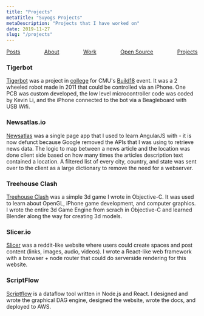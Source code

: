 ```yaml
---
title: "Projects"
metaTitle: "Suyogs Projects"
metaDescription: "Projects that I have worked on"
date: 2019-11-27
slug: "/projects"
---
```


<div style="display: flex; justify-content: space-between;">
    <a href="/">Posts</a>
    <a href="/about/">About</a>
    <a href="/work/">Work</a>
    <a href="/opensource/">Open Source</a>
    <a href="/projects/">Projects</a>
</div>

### Tigerbot
[Tigerbot](https://github.com/Flux159/Tigerbot/wiki) was a project in [college](https://www.cmu.edu/) for CMU's [Build18](http://www.build18.org/) event. It was a 2 wheeled robot made in 2011 that could be controlled via an iPhone. One PCB was custom developed, the low level microcontroller code was coded by Kevin Li, and the iPhone connected to the bot via a Beagleboard with USB Wifi.

### Newsatlas.io
[Newsatlas](http://newsatlas.io/) was a single page app that I used to learn AngularJS with - it is now defunct because Google removed the APIs that I was using to retrieve news data. The logic to map between a news article and the location was done client side based on how many times the articles description text contained a location. A filtered list of every city, country, and state was sent over to the client as a large dictionary to remove the need for a webserver.

### Treehouse Clash
[Treehouse Clash](http://www.chronotale.com/treehouse-clash.html) was a simple 3d game I wrote in Objective-C. It was used to learn about OpenGL, iPhone game development, and computer graphics. I wrote the entire 3d Game Engine from scrach in Objective-C and learned Blender along the way for creating 3d models.

### Slicer.io
[Slicer](https://www.reddit.com/r/slicer/) was a reddit-like website where users could create spaces and post content (links, images, audio, videos). I wrote a React-like web framework with a browser + node router that could do serverside rendering for this website.

### ScriptFlow
[Scriptflow](https://scriptflow.io/) is a dataflow tool written in Node.js and React. I designed and wrote the graphical DAG engine, designed the website, wrote the docs, and deployed to AWS. 
